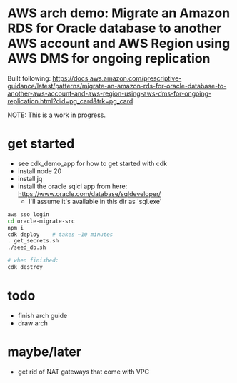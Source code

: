# AWS arch demo: Migrate an Amazon RDS for Oracle database to another AWS account and AWS Region using AWS DMS for ongoing replication

Built following: https://docs.aws.amazon.com/prescriptive-guidance/latest/patterns/migrate-an-amazon-rds-for-oracle-database-to-another-aws-account-and-aws-region-using-aws-dms-for-ongoing-replication.html?did=pg_card&trk=pg_card

NOTE: This is a work in progress.

# get started
- see cdk_demo_app for how to get started with cdk
- install node 20
- install jq
- install the oracle sqlcl app from here: https://www.oracle.com/database/sqldeveloper/
    - I'll assume it's available in this dir as 'sql.exe'

```sh
aws sso login
cd oracle-migrate-src
npm i
cdk deploy    # takes ~10 minutes
. get_secrets.sh
./seed_db.sh

# when finished:
cdk destroy
```

# todo
- finish arch guide
- draw arch


# maybe/later
- get rid of NAT gateways that come with VPC
